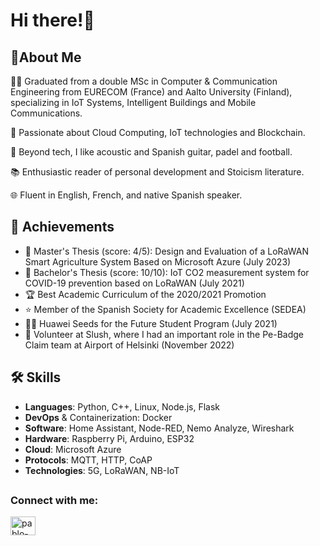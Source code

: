<h1>Hi there!👋</h1>
<h2>🚀About Me</h2>

👨‍🎓 Graduated from a double MSc in Computer & Communication Engineering from EURECOM (France) and Aalto University (Finland), specializing in IoT Systems, Intelligent Buildings and Mobile Communications.

🚀 Passionate about Cloud Computing, IoT technologies and Blockchain.

🎸 Beyond tech, I like acoustic and Spanish guitar, padel and football.

📚 Enthusiastic reader of personal development and Stoicism literature.

🌐 Fluent in English, French, and native Spanish speaker.





<h2>🏅 Achievements</h2>

- 📝 Master's Thesis (score: 4/5): Design and Evaluation of a LoRaWAN Smart Agriculture System Based on Microsoft Azure (July 2023)
- 📝 Bachelor's Thesis (score: 10/10): IoT CO2 measurement system for COVID-19 prevention based on LoRaWAN (July 2021)
- 🏆 Best Academic Curriculum of the 2020/2021 Promotion
- ⭐ Member of the Spanish Society for Academic Excellence (SEDEA)
- 👨‍🎓 Huawei Seeds for the Future Student Program (July 2021)
- 🤝 Volunteer at Slush, where I had an important role in the Pe-Badge Claim team at Airport of Helsinki (November 2022)



<h2>🛠️ Skills</h2>

- **Languages**: Python, C++, Linux, Node.js, Flask
- **DevOps** & Containerization: Docker
- **Software**: Home Assistant, Node-RED, Nemo Analyze, Wireshark
- **Hardware**: Raspberry Pi, Arduino, ESP32
- **Cloud**: Microsoft Azure
- **Protocols**: MQTT, HTTP, CoAP
- **Technologies**: 5G, LoRaWAN, NB-IoT

<h2></h2>
<h3 align="left">Connect with me:</h3>
<p align="left">
<a href="https://linkedin.com/in/pablo-del-arco" target="blank"><img align="center" src="https://raw.githubusercontent.com/rahuldkjain/github-profile-readme-generator/master/src/images/icons/Social/linked-in-alt.svg" alt="pablo-del-arco" height="30" width="40" /></a>
</p>
<h2></h2>

